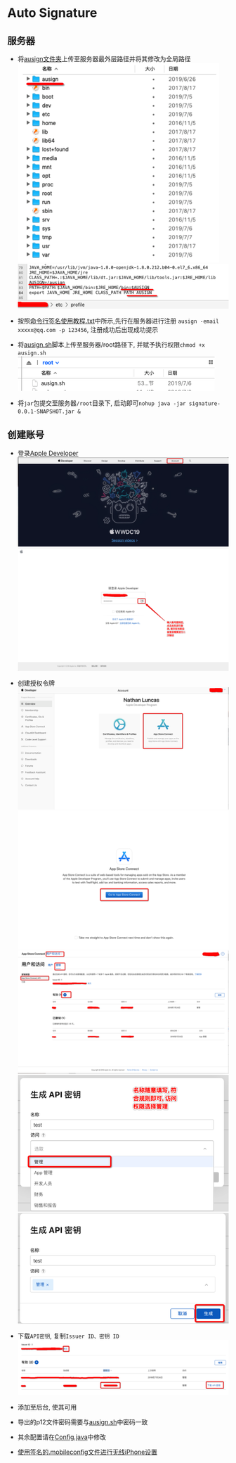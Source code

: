 # Auto Signature

## 服务器
- 将[ausign文件夹](./ausign)上传至服务器最外层路径并将其修改为全局路径
![1](./imgs/1.png)
![2](./imgs/2.png)
- 按照[命令行签名使用教程.txt](./ausign/命令行签名使用教程.txt)中所示,先行在服务器进行注册 `ausign -email xxxxx@qq.com -p 123456`, 注册成功后出现成功提示

- 将[ausign.sh](./ausign.sh)脚本上传至服务器/root路径下, 并赋予执行权限`chmod +x ausign.sh`
![3](./imgs/3.png)

- 将`jar`包提交至服务器`/root`目录下, 启动即可`nohup java -jar signature-0.0.1-SNAPSHOT.jar &`

## 创建账号
- 登录[Apple Developer](https://developer.apple.com)
![Apple Developer](./imgs/4.png)
![IDMSWebAuth](./imgs/5.png)

- 创建授权令牌
![connect](./imgs/6.png)
![goto](./imgs/7.png)
![add](./imgs/8.png)
![add2](./imgs/9.png)
![add3](./imgs/10.png)

- 下载`API密钥`, 复制`Issuer ID、密钥 ID`
![add4](./imgs/11.png)

- 添加至后台, 使其可用





- 导出的p12文件密码需要与[ausign.sh](./ausign.sh)中密码一致

- 其余配置请在[Config.java](./signature/src/main/java/online/iizvv/core/config/Config.java)中修改

- [使用签名的.mobileconfig文件进行无线iPhone设置](http://www.rootmanager.com/iphone-ota-configuration/iphone-ota-setup-with-signed-mobileconfig.html)
